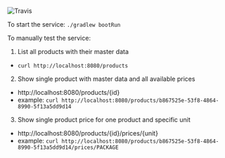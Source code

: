 ![Travis](https://travis-ci.org/abendt/interview-backend.svg?branch=master)

To start the service:
`./gradlew bootRun`

To manually test the service:
1. List all products with their master data
- `curl http://localhost:8080/products`

2. Show single product with master data and all available prices
- http://localhost:8080/products/{id}
- example: `curl http://localhost:8080/products/b867525e-53f8-4864-8990-5f13a5dd9d14`

3. Show single product price for one product and specific unit
- http://localhost:8080/products/{id}/prices/{unit}
- example: `curl http://localhost:8080/products/b867525e-53f8-4864-8990-5f13a5dd9d14/prices/PACKAGE`


